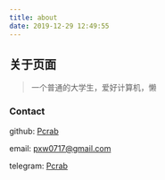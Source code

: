 ```yaml
---
title: about
date: 2019-12-29 12:49:55
---
```


## 关于页面

> 一个普通的大学生，爱好计算机，懒

### Contact

github: [Pcrab](https://github.com/pcrab)

email: pxw0717@gmail.com

telegram: [Pcrab](https://t.me/Pcrab)
